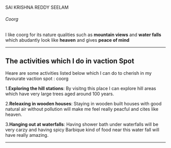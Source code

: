 SAI KRISHNA REDDY SEELAM
###### Coorg
I like coorg for its nature qualities such as **mountain views** and **water falls** which abudantly look like **heaven** and gives **peace of mind**

---
## The activities which I do in vaction Spot

Heare are some activities listed below which I can do to cherish in my favourate vaction spot : coorg

1.**Exploring the hill stations**: By visitng this place I can explore hill areas which have very large trees aged around 100 years.

2.**Releaxing in wooden houses**: Staying in wooden built houses with good natural air without pollution will make me feel really peacful and cites like heaven.

3.**Hanging out at waterfalls**: Having shower bath under waterfalls will be very carzy and having spicy Barbique kind of food near this water fall will have really amazing.

---
